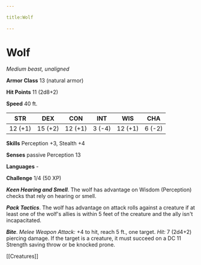 --- 
title:Wolf 
---
# Wolf

*Medium beast, unaligned*

**Armor Class** 13 (natural armor)

**Hit Points** 11 (2d8+2)

**Speed** 40 ft.

| STR     | DEX     | CON     | INT    | WIS     | CHA    |
|---------|---------|---------|--------|---------|--------|
| 12 (+1) | 15 (+2) | 12 (+1) | 3 (-4) | 12 (+1) | 6 (-2) |

**Skills** Perception +3, Stealth +4

**Senses** passive Perception 13

**Languages** -

**Challenge** 1/4 (50 XP)

***Keen Hearing and Smell***. The wolf has advantage on Wisdom (Perception) checks that rely on hearing or smell.

***Pack Tactics***. The wolf has advantage on attack rolls against a creature if at least one of the wolf's allies is within 5 feet of the creature and the ally isn't incapacitated.


***Bite***. *Melee Weapon Attack:* +4 to hit, reach 5 ft., one target. *Hit:* 7 (2d4+2) piercing damage. If the target is a creature, it must succeed on a DC 11 Strength saving throw or be knocked prone.


[[Creatures]]
